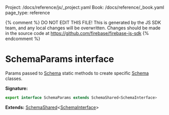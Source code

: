 Project: /docs/reference/js/_project.yaml
Book: /docs/reference/_book.yaml
page_type: reference

{% comment %}
DO NOT EDIT THIS FILE!
This is generated by the JS SDK team, and any local changes will be
overwritten. Changes should be made in the source code at
https://github.com/firebase/firebase-js-sdk
{% endcomment %}

# SchemaParams interface
Params passed to [Schema](./vertexai-preview.schema.md#schema_class) static methods to create specific [Schema](./vertexai-preview.schema.md#schema_class) classes.

<b>Signature:</b>

```typescript
export interface SchemaParams extends SchemaShared<SchemaInterface> 
```
<b>Extends:</b> [SchemaShared](./vertexai-preview.schemashared.md#schemashared_interface)<!-- -->&lt;[SchemaInterface](./vertexai-preview.schemainterface.md#schemainterface_interface)<!-- -->&gt;

